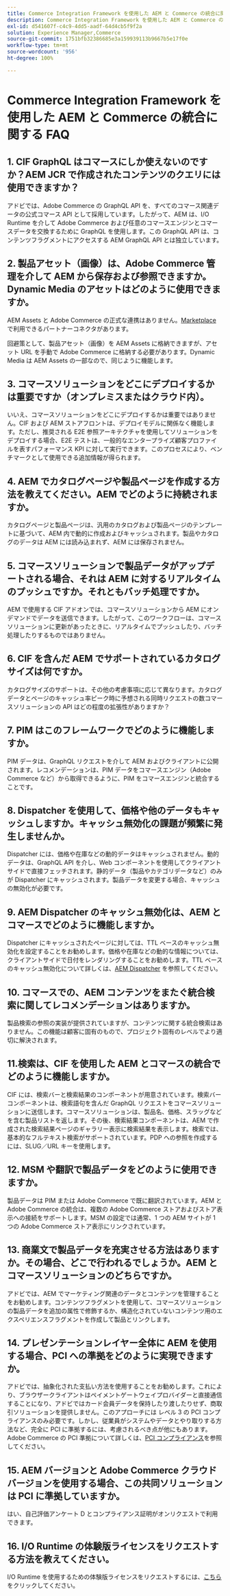 ```yaml
---
title: Commerce Integration Framework を使用した AEM と Commerce の統合に関する FAQ
description: Commerce Integration Framework を使用した AEM と Commerce の統合に関する FAQ
exl-id: d541607f-c4c9-4dd5-aadf-64d4cb5f9f2a
solution: Experience Manager,Commerce
source-git-commit: 1751bfb32386685e3a159939113b9667b5e17f0e
workflow-type: tm+mt
source-wordcount: '956'
ht-degree: 100%

---
```


# Commerce Integration Framework を使用した AEM と Commerce の統合に関する FAQ

## 1. CIF GraphQL はコマースにしか使えないのですか？AEM JCR で作成されたコンテンツのクエリには使用できますか？

アドビでは、Adobe Commerce の GraphQL API を、すべてのコマース関連データの公式コマース API として採用しています。したがって、AEM は、I/O Runtime を介して Adobe Commerce および任意のコマースエンジンとコマースデータを交換するために GraphQL を使用します。この GraphQL API は、コンテンツフラグメントにアクセスする AEM GraphQL API とは独立しています。

## 2. 製品アセット（画像）は、Adobe Commerce 管理を介して AEM から保存および参照できますか。Dynamic Media のアセットはどのように使用できますか。

AEM Assets と Adobe Commerce の正式な連携はありません。[Marketplace](https://marketplace.magento.com/partner/bounteous_ecomm) で利用できるパートナーコネクタがあります。

回避策として、製品アセット（画像）を AEM Assets に格納できますが、アセット URL を手動で Adobe Commerce に格納する必要があります。Dynamic Media は AEM Assets の一部なので、同じように機能します。

## 3. コマースソリューションをどこにデプロイするかは重要ですか（オンプレミスまたはクラウド内）。

いいえ、コマースソリューションをどこにデプロイするかは重要ではありません。CIF および AEM ストアフロントは、デプロイモデルに関係なく機能します。ただし、推奨される E2E 参照アーキテクチャを使用してソリューションをデプロイする場合、E2E テストは、一般的なエンタープライズ顧客プロファイルを表すパフォーマンス KPI に対して実行できます。このプロセスにより、ベンチマークとして使用できる追加情報が得られます。

## 4. AEM でカタログページや製品ページを作成する方法を教えてください。AEM でどのように持続されますか。

カタログページと製品ページは、汎用のカタログおよび製品ページのテンプレートに基づいて、AEM 内で動的に作成およびキャッシュされます。製品やカタログのデータは AEM には読み込まれず、AEM には保存されません。

## 5. コマースソリューションで製品データがアップデートされる場合、それは AEM に対するリアルタイムのプッシュですか。それともバッチ処理ですか。

AEM で使用する CIF アドオンでは、コマースソリューションから AEM にオンデマンドでデータを送信できます。したがって、このワークフローは、コマースソリューションに更新があったときに、リアルタイムでプッシュしたり、バッチ処理したりするものではありません。

## 6. CIF を含んだ AEM でサポートされているカタログサイズは何ですか。

カタログサイズのサポートは、その他の考慮事項に応じて異なります。カタログデータとページのキャッシュ率ピーク時に予想される同時リクエストの数コマースソリューションの API はどの程度の拡張性がありますか？

## 7. PIM はこのフレームワークでどのように機能しますか。

PIM データは、GraphQL リクエストを介して AEM およびクライアントに公開されます。レコメンデーションは、PIM データをコマースエンジン（Adobe Commerce など）から取得できるように、PIM をコマースエンジンと統合することです。

## 8. Dispatcher を使用して、価格や他のデータもキャッシュしますか。キャッシュ無効化の課題が頻繁に発生しませんか。

Dispatcher には、価格や在庫などの動的データはキャッシュされません。動的データは、GraphQL API を介し、Web コンポーネントを使用してクライアントサイドで直接フェッチされます。静的データ（製品やカテゴリデータなど）のみが Dispatcher にキャッシュされます。製品データを変更する場合、キャッシュの無効化が必要です。

## 9. AEM Dispatcher のキャッシュ無効化は、AEM とコマースでどのように機能しますか。

Dispatcher にキャッシュされたページに対しては、TTL ベースのキャッシュ無効化を設定することをお勧めします。価格や在庫などの動的な情報については、クライアントサイドで日付をレンダリングすることをお勧めします。TTL ベースのキャッシュ無効化について詳しくは、[AEM Dispatcher](https://experienceleague.adobe.com/docs/experience-cloud-kcs/kbarticles/KA-17458.html?lang=ja) を参照してください。

## 10. コマースでの、AEM コンテンツをまたぐ統合検索に関してレコメンデーションはありますか。

製品検索の参照の実装が提供されていますが、コンテンツに関する統合検索はありません。この機能は顧客に固有のもので、プロジェクト固有のレベルでより適切に解決されます。

## 11.検索は、CIF を使用した AEM とコマースの統合でどのように機能しますか。

CIF には、検索バーと検索結果のコンポーネントが用意されています。検索バーコンポーネントは、検索語句を含んだ GraphQL リクエストをコマースソリューションに送信します。コマースソリューションは、製品名、価格、スラッグなどを含む製品リストを返します。その後、検索結果コンポーネントは、AEM で作成された検索結果ページのギャラリー表示に検索結果を表示します。検索では、基本的なフルテキスト検索がサポートされています。PDP への参照を作成するには、SLUG／URL キーを使用します。

## 12. MSM や翻訳で製品データをどのように使用できますか。

製品データは PIM または Adobe Commerce で既に翻訳されています。AEM と Adobe Commerce の統合は、複数の Adobe Commerce ストアおよびストア表示への接続をサポートします。MSM の設定では通常、1 つの AEM サイトが 1 つの Adobe Commerce ストア表示にリンクされています。

## 13. 商業文で製品データを充実させる方法はありますか。その場合、どこで行われるでしょうか。AEM とコマースソリューションのどちらですか。

アドビでは、AEM でマーケティング関連のデータとコンテンツを管理することをお勧めします。コンテンツフラグメントを使用して、コマースソリューションの製品データを追加の属性で修飾するか、構造化されていないコンテンツ用のエクスペリエンスフラグメントを作成して製品とリンクします。

## 14. プレゼンテーションレイヤー全体に AEM を使用する場合、PCI への準拠をどのように実現できますか。

アドビでは、抽象化された支払い方法を使用することをお勧めします。これにより、ブラウザークライアントはペイメントゲートウェイプロバイダーと直接通信することになり、アドビではカード会員データを保持したり渡したりせず、商取引ソリューションを提供しません。このアプローチには レベル 3 の PCI コンプライアンスのみ必要です。しかし、従業員がシステムやデータとやり取りする方法など、完全に PCI に準拠するには、考慮されるべき点が他にもあります。Adobe Commerce の PCI 準拠について詳しくは、[PCI コンプライアンス](https://business.adobe.com/jp/products/magento/pci-compliance.html)を参照してください。

## 15. AEM バージョンと Adobe Commerce クラウドバージョンを使用する場合、この共同ソリューションは PCI に準拠していますか。

はい、自己評価アンケート D とコンプライアンス証明がオンリクエストで利用できます。

## 16. I/O Runtime の体験版ライセンスをリクエストする方法を教えてください。

I/O Runtime を使用するための体験版ライセンスをリクエストするには、[こちら](https://adobeio.typeform.com/to/obqgRm)をクリックしてください。
